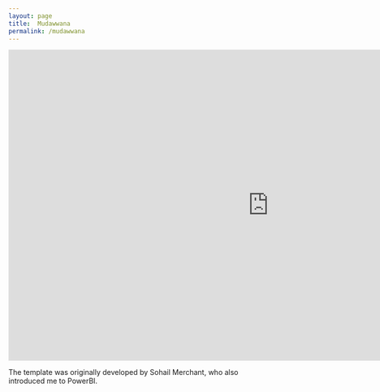```yaml
---
layout: page
title:  Mudawwana
permalink: /mudawwana
---
```

<iframe width="1024" height="612" src="https://app.powerbi.com/view?r=eyJrIjoiOGIxNDU5ODgtMjY0ZC00NzY0LTk2ZjItODU2YjJjZmIyNGE4IiwidCI6Ijk1ZjZmYjYyLWI1YzUtNDkwNC04NTZjLTJlYTNiNGNjZTA4MyJ9&pageName=ReportSectionb2304e6dd508eec1c892" frameborder="0" allowFullScreen="true"></iframe>

The template was originally developed by Sohail Merchant, who also introduced me to PowerBI.

